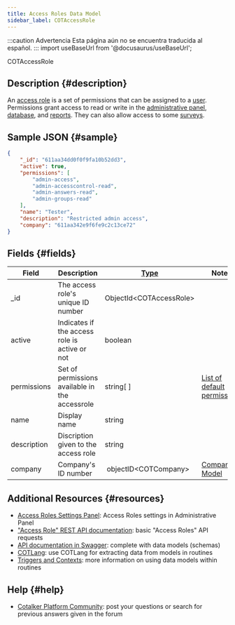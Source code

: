 ```yaml
---
title: Access Roles Data Model
sidebar_label: COTAccessRole
---
```


:::caution Advertencia
Esta página aún no se encuentra traducida al español.
:::
import useBaseUrl from '@docusaurus/useBaseUrl';

<span className="hero__subtitle">COTAccessRole</span>


## Description {#description}
An [access role](/docs/documentation/admin/admin_accessrole) is a set of permissions that can be assigned to a [user](/docs/documentation/admin/users).
Permissions grant access to read or write in the [administrative panel](/docs/documentation/admin/admin_overview), [database](/docs/documentation/client/database), and [reports](/docs/documentation/client/reports). They can also allow access to some [surveys](/docs/documentation/admin/survey/survey_overview).

## Sample JSON {#sample}

```json
{
    "_id": "611aa34dd0f0f9fa10b52dd3",
    "active": true,
    "permissions": [
        "admin-access",
        "admin-accesscontrol-read",
        "admin-answers-read",
        "admin-groups-read"
    ],
    "name": "Tester",
    "description": "Restricted admin access",
    "company": "611aa342e9f6fe9c2c13ce72"
}
```

## Fields {#fields}

| Field | Description | [Type](/docs/documentation/models/overview_model#data-types) | Notes |
| ----  | -------- | ---- | ---- |
| _id | The access role's unique ID number | ObjectId<COTAccessRole\> | |
| active | Indicates if the access role is active or not | boolean | |
| permissions | Set of permissions available in the accessrole | string[ ] | [List of default permissions](/docs/documentation/admin/admin_accessrole#default-permissions)
| name  | Display name | string | |
| description | Discription given to the access role | string | |
| company | Company's ID number | objectID<COTCompany\> | [Company Model](/docs/documentation/models/model_company) |


## Additional Resources {#resources}

- [Access Roles Settings Panel](/docs/documentation/admin/admin_accessrole): Access Roles settings in Administrative Panel
- ["Access Role" REST API documentation](/docs/documentation/api/users/accessroles): basic "Access Roles" API requests
- [API documentation in Swagger](https://www.cotalker.com/swagger/core/?key=woubtjf4olr0t4zgutuwn6scbcm6hd3qh1cgl5obmohpbm3mfublnwcvv67lodgjvd3h86s9ppshtvmf95gepsqh6nizq9liu7f): complete with data models (schemas)
- [COTLang](/docs/documentation/automation/cotlang/admin_cotlang): use COTLang for extracting data from models in routines
- [Triggers and Contexts](/docs/documentation/automation/cotlang/triggers_and_contexts): more information on using data models within routines

## Help {#help}

- [Cotalker Platform Community](https://github.com/Cotalker/documentation/discussions): post your questions or search for previous answers given in the forum
